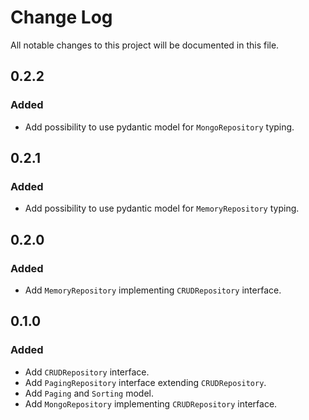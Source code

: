 # Change Log
All notable changes to this project will be documented in this file.

## 0.2.2

### Added

- Add possibility to use pydantic model for `MongoRepository` typing.

## 0.2.1

### Added

- Add possibility to use pydantic model for `MemoryRepository` typing.

## 0.2.0

### Added

- Add `MemoryRepository` implementing `CRUDRepository` interface.

## 0.1.0

### Added

- Add `CRUDRepository` interface.
- Add `PagingRepository` interface extending `CRUDRepository`.
- Add `Paging` and `Sorting` model.
- Add `MongoRepository` implementing `CRUDRepository` interface.
